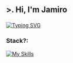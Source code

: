 ## <p align = "Left">>. Hi, I'm Jamiro </p> #

[![Typing SVG](https://readme-typing-svg.demolab.com?font=Fira+Code&duration=4000&pause=1000&color=F7F7F7&random=false&width=435&lines=%3EI'm+an+Android+developer%E2%9A%A1;%3EAlways+looking+for+new+challenges%E2%9C%A8)](https://git.io/typing-svg)

<h3>Stack?: </h3>

[![My Skills](https://skillicons.dev/icons?i=kotlin,java,firebase,idea,androidstudio,bash,gradle,linux,mysql,postgres,,arduino,py,react,sublime,postman,raspberrypi,git,docker,&perline=10)](https://skillicons.dev)


